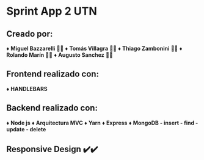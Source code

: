 # Sprint App 2 UTN  

## Creado por:
 
♦️ **Miguel Bazzarelli** 👨‍🎓
♦️ **Tomás Villagra** 👨‍🎓
♦️ **Thiago Zambonini** 👨‍🎓
♦️ **Rolando Marín** 👨‍🎓
♦️ **Augusto Sanchez** 👨‍🎓 

## Frontend realizado con:
♦️ **HANDLEBARS** 

## Backend realizado con:
♦️ **Node js**
♦️ **Arquitectura MVC**
♦️ **Yarn**
♦️ **Express**
♦️ **MongoDB - insert - find - update - delete**

## Responsive Design ✔️✔️
